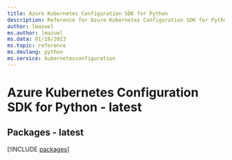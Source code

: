 ```yaml
---
title: Azure Kubernetes Configuration SDK for Python
description: Reference for Azure Kubernetes Configuration SDK for Python
author: lmazuel
ms.author: lmazuel
ms.data: 01/18/2023
ms.topic: reference
ms.devlang: python
ms.service: kubernetesconfiguration
---
```

# Azure Kubernetes Configuration SDK for Python - latest
## Packages - latest
[!INCLUDE [packages](kubernetes-configuration-index.md)]